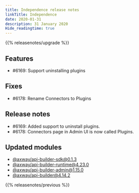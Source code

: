 ```yaml
---
title: Independence release notes
linkTitle: Independence
date: 2020-01-31
description: 31 January 2020
Hide_readingtime: true
---
```


{{% releasenotes/upgrade %}}

## Features

* #6169: Support uninstalling plugins

## Fixes

* #6178: Rename Connectors to Plugins

## Release notes

* #6169: Added support to uninstall plugins.
* #6178: Connectors page in Admin UI is now called Plugins.

## Updated modules

* [@axway/api-builder-sdk@0.1.3](https://www.npmjs.com/package/@axway/api-builder-sdk/v/0.1.3)
* [@axway/api-builder-runtime@4.23.0](https://www.npmjs.com/package/@axway/api-builder-runtime/v/4.23.0)
* [@axway/api-builder-admin@1.15.0](https://www.npmjs.com/package/@axway/api-builder-admin/v/1.15.0)
* [@axway/api-builder@4.14.2](https://www.npmjs.com/package/@axway/api-builder/v/4.14.2)

{{% releasenotes/previous %}}
